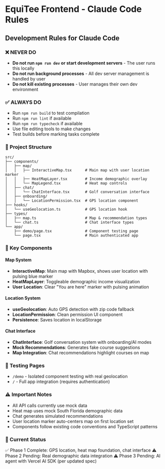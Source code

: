 # EquiTee Frontend - Claude Code Rules

## Development Rules for Claude Code

### ❌ NEVER DO
- **Do not run `npm run dev` or start development servers** - The user runs this locally
- **Do not run background processes** - All dev server management is handled by user
- **Do not kill existing processes** - User manages their own dev environment

### ✅ ALWAYS DO
- Run `npm run build` to test compilation
- Run `npm run lint` if available
- Run `npm run typecheck` if available
- Use file editing tools to make changes
- Test builds before marking tasks complete

### 📁 Project Structure
```
src/
├── components/
│   ├── map/
│   │   ├── InteractiveMap.tsx      # Main map with user location marker
│   │   ├── HeatMapLayer.tsx        # Income demographic overlay
│   │   └── MapLegend.tsx           # Heat map controls
│   ├── chat/
│   │   └── ChatInterface.tsx       # Golf conversation interface
│   ├── onboarding/
│   │   └── LocationPermission.tsx  # GPS location component
├── hooks/
│   └── useGeolocation.ts           # GPS location hook
├── types/
│   ├── map.ts                      # Map & recommendation types
│   └── chat.ts                     # Chat interface types
└── app/
    ├── demo/page.tsx               # Component testing page
    └── page.tsx                    # Main authenticated app
```

### 🔧 Key Components

#### Map System
- **InteractiveMap**: Main map with Mapbox, shows user location with pulsing blue marker
- **HeatMapLayer**: Toggleable demographic income visualization
- **User Location**: Clear "You are here" marker with pulsing animation

#### Location System
- **useGeolocation**: Auto GPS detection with zip code fallback
- **LocationPermission**: Clean permission UI component
- **Persistence**: Saves location in localStorage

#### Chat Interface
- **ChatInterface**: Golf conversation system with onboarding/AI modes
- **Mock Recommendations**: Generates fake course suggestions
- **Map Integration**: Chat recommendations highlight courses on map

### 🧪 Testing Pages
- `/demo` - Isolated component testing with real geolocation
- `/` - Full app integration (requires authentication)

### ⚠️ Important Notes
- All API calls currently use mock data
- Heat map uses mock South Florida demographic data
- Chat generates simulated recommendations
- User location marker auto-centers map on first location set
- Components follow existing code conventions and TypeScript patterns

### 🎯 Current Status
✅ Phase 1 Complete: GPS location, heat map foundation, chat interface
⚠️ Phase 2 Pending: Real demographic data integration
⚠️ Phase 3 Pending: AI agent with Vercel AI SDK (per updated spec)